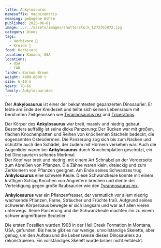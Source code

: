 ```yaml
---
title: Ankylosaurus
namesuffix: magniventris
meaning: gebogene Echse
published: 2025-06-01
image: ../../assets/images/shutterstock_1272365872.jpg
category: Dinos
tags:
  - Herbivore 🌿
  - Kreide 🦴
food: Herbivore
location: Kanada, USA
locations:
  - USA
  - CAN
finder: Barnum Brown
weight: 4000-8000 t
size: 6-10 m
years: 70-66
family: Ankylosauridae
---
```

Der **Ankylosaurus** ist einer der bekanntesten gepanzerten Dinosaurier. Er lebte am Ende der Kreidezeit und teilte sich seinen Lebensraum mit berühmten Zeitgenossen wie [Tyrannosaurus rex](https://dino-fakten.de/dinos/tyrannosaurus-rex/) und [Triceratops](https://dino-fakten.de/dinos/triceratops/).

Der Körper des **Ankylosaurus** war breit, massiv und niedrig gebaut. Besonders auffällig ist seine dicke Panzerung: Der Rücken war mit großen, flachen Knochenplatten und Reihen von knöchernen Stacheln bedeckt, die sogenannten Osteodermen. Die Panzerung zog sich bis zum Nacken und schützte auch den Schädel, der zudem mit Hörnern versehen war. Auch die Augenlider waren bei **Ankylosaurus** durch Knochenplatten geschützt, ein bei Dinosauriern seltenes Merkmal. \
Der Kopf war breit und niedrig, mit einem Art Schnabel an der Vorderseite zum Abreißen von Pflanzen. Die Zähne waren klein, dreieckig und zum Zerkleinern von Pflanzen geeignet.
Am Ende seines Schwanzes trug **Ankylosaurus** eine schwere Keule. Diese Schwanzkeule konnte mit einem kräftigen Schlag Knochen von Angreifern brechen und diente der Verteidigung gegen große Raubsaurier wie den [Tyrannosaurus rex](https://dino-fakten.de/dinos/tyrannosaurus-rex/).

**Ankylosaurus** war ein Pflanzenfresser, der vermutlich vor allem niedrig wachsende Pflanzen, Farne, Sträucher und Früchte fraß. Aufgrund seines schweren Körperbaus bewegte er sich langsam und war auf allen vieren unterwegs. Seine Panzerung und die Schwanzkeule machten ihn zu einem schwer angreifbaren Beutetier. 

Die ersten Fossilien wurden 1908 in der Hell Creek Formation in Montana, USA, gefunden. Bis heute gibt es nur wenige, unvollständige Skelette, aber genug, um den Aufbau und die Lebensweise dieses Dinosauriers zu rekonstruieren. Ein vollständiges Skelett wurde bisher nicht entdeckt.
